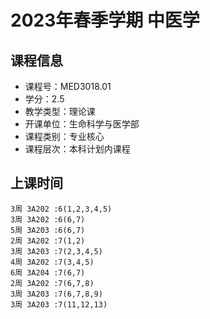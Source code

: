 # 2023年春季学期 中医学 






## 课程信息

- 课程号：MED3018.01
- 学分：2.5
- 教学类型：理论课
- 开课单位：生命科学与医学部
- 课程类别：专业核心
- 课程层次：本科计划内课程

## 上课时间

```
3周 3A202 :6(1,2,3,4,5)
3周 3A202 :6(6,7)
5周 3A203 :6(6,7)
2周 3A202 :7(1,2)
3周 3A203 :7(2,3,4,5)
4周 3A202 :7(3,4,5)
6周 3A204 :7(6,7)
2周 3A202 :7(6,7,8)
3周 3A203 :7(6,7,8,9)
3周 3A203 :7(11,12,13)
```

